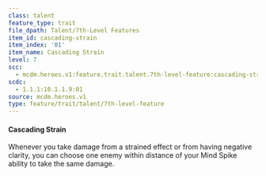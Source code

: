 ```yaml
---
class: talent
feature_type: trait
file_dpath: Talent/7th-Level Features
item_id: cascading-strain
item_index: '01'
item_name: Cascading Strain
level: 7
scc:
  - mcdm.heroes.v1:feature.trait.talent.7th-level-feature:cascading-strain
scdc:
  - 1.1.1:10.1.1.9:01
source: mcdm.heroes.v1
type: feature/trait/talent/7th-level-feature
---
```


#### Cascading Strain

Whenever you take damage from a strained effect or from having negative clarity, you can choose one enemy within distance of your Mind Spike ability to take the same damage.
